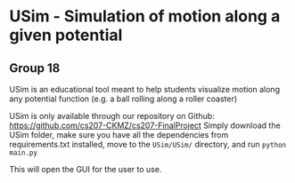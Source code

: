 # USim - Simulation of motion along a given potential
## Group 18

USim is an educational tool meant to help students visualize motion along any potential function (e.g. a ball rolling along a roller coaster)

USim is only available through our repository on Github: https://github.com/cs207-CKMZ/cs207-FinalProject
Simply download the USim folder, make sure you have all the dependencies from requirements.txt installed, move to the ```USim/USim/``` directory, and run
```python main.py```

This will open the GUI for the user to use.